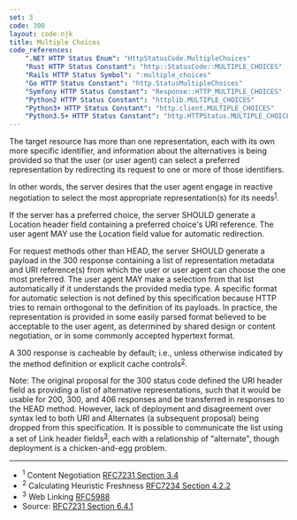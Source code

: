 ```yaml
---
set: 3
code: 300
layout: code.njk
title: Multiple Choices
code_references:
    ".NET HTTP Status Enum": "HttpStatusCode.MultipleChoices"
    "Rust HTTP Status Constant": "http::StatusCode::MULTIPLE_CHOICES"
    "Rails HTTP Status Symbol": ":multiple_choices"
    "Go HTTP Status Constant": "http.StatusMultipleChoices"
    "Symfony HTTP Status Constant": "Response::HTTP_MULTIPLE_CHOICES"
    "Python2 HTTP Status Constant": "httplib.MULTIPLE_CHOICES"
    "Python3+ HTTP Status Constant": "http.client.MULTIPLE_CHOICES"
    "Python3.5+ HTTP Status Constant": "http.HTTPStatus.MULTIPLE_CHOICES"
---
```


The target resource has more than one representation, each with its own more specific identifier, and information about the alternatives is being provided so that the user (or user agent) can select a preferred representation by redirecting its request to one or more of those identifiers.

In other words, the server desires that the user agent engage in reactive negotiation to select the most appropriate representation(s) for its needs<sup>[1](#ref-1)</sup>.

If the server has a preferred choice, the server SHOULD generate a Location header field containing a preferred choice's URI reference. The user agent MAY use the Location field value for automatic redirection.

For request methods other than HEAD, the server SHOULD generate a payload in the 300 response containing a list of representation metadata and URI reference(s) from which the user or user agent can choose the one most preferred. The user agent MAY make a selection from that list automatically if it understands the provided media type. A specific format for automatic selection is not defined by this specification because HTTP tries to remain orthogonal to the definition of its payloads. In practice, the representation is provided in some easily parsed format believed to be acceptable to the user agent, as determined by shared design or content negotiation, or in some commonly accepted hypertext format.

A 300 response is cacheable by default; i.e., unless otherwise indicated by the method definition or explicit cache controls<sup>[2](#ref-2)</sup>.

Note: The original proposal for the 300 status code defined the URI header field as providing a list of alternative representations, such that it would be usable for 200, 300, and 406 responses and be transferred in responses to the HEAD method. However, lack of deployment and disagreement over syntax led to both URI and Alternates (a subsequent proposal) being dropped from this specification. It is possible to communicate the list using a set of Link header fields<sup>[3](#ref-3)</sup>, each with a relationship of "alternate", though deployment is a chicken-and-egg problem.

---

* <span id="ref-1"><sup>1</sup> Content Negotiation [RFC7231 Section 3.4][2]</span>
* <span id="ref-2"><sup>2</sup> Calculating Heuristic Freshness [RFC7234 Section 4.2.2][3]</span>
* <span id="ref-3"><sup>3</sup> Web Linking [RFC5988][4]</span>
* Source: [RFC7231 Section 6.4.1][1]

[1]: <https://tools.ietf.org/html/rfc7231#section-6.4.1>
[2]: <https://tools.ietf.org/html/rfc7231#section-3.4>
[3]: <https://tools.ietf.org/html/rfc7234#section-4.2.2>
[4]: <https://tools.ietf.org/html/rfc5988>
